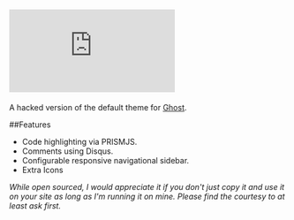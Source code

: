 # ![Orbs](http://img.dafont.com/preview.php?text=Orbs&ttf=squared_display0&ext=1&size=64&psize=m&y=53)

A hacked version of the default theme for [Ghost](http://github.com/tryghost/ghost/).

##Features
* Code highlighting via PRISMJS.
* Comments using Disqus.
* Configurable responsive navigational sidebar.
* Extra Icons


_While open sourced, I would appreciate it if you don't just copy it and use it on your site as long as I'm running it on mine. Please find the courtesy to at least ask first._